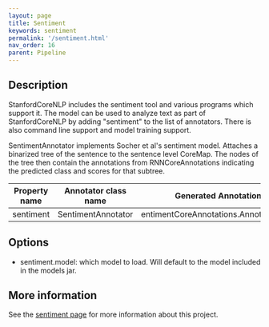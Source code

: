 ```yaml
---
layout: page
title: Sentiment
keywords: sentiment
permalink: '/sentiment.html'
nav_order: 16
parent: Pipeline
---
```


## Description

StanfordCoreNLP includes the sentiment tool and various programs
which support it.  The model can be used to analyze text as part of
StanfordCoreNLP by adding "sentiment" to the list of annotators.
There is also command line support and model training support.

SentimentAnnotator implements Socher et al's sentiment model.  Attaches a binarized tree of the sentence to the sentence level CoreMap.  The nodes of the tree then contain the annotations from RNNCoreAnnotations indicating the predicted class and scores for that subtree.

| Property name | Annotator class name | Generated Annotation |
| --- | --- | --- |
| sentiment | SentimentAnnotator | entimentCoreAnnotations.AnnotatedTree |

## Options

* sentiment.model: which model to load.  Will default to the model included in the models jar.

## More information 

See the [sentiment page](http://nlp.stanford.edu/sentiment) for more information about this project. 

